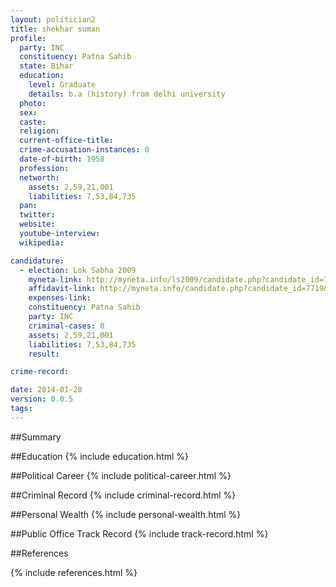 ```yaml
---
layout: politician2
title: shekhar suman
profile: 
  party: INC
  constituency: Patna Sahib
  state: Bihar
  education: 
    level: Graduate
    details: b.a (history) from delhi university
  photo: 
  sex: 
  caste: 
  religion: 
  current-office-title: 
  crime-accusation-instances: 0
  date-of-birth: 1958
  profession: 
  networth: 
    assets: 2,59,21,001
    liabilities: 7,53,84,735
  pan: 
  twitter: 
  website: 
  youtube-interview: 
  wikipedia: 

candidature: 
  - election: Lok Sabha 2009
    myneta-link: http://myneta.info/ls2009/candidate.php?candidate_id=7719
    affidavit-link: http://myneta.info/candidate.php?candidate_id=7719&scan=original
    expenses-link: 
    constituency: Patna Sahib 
    party: INC
    criminal-cases: 0
    assets: 2,59,21,001
    liabilities: 7,53,84,735
    result:  

crime-record: 

date: 2014-01-28
version: 0.0.5
tags: 
---
```

##Summary


##Education
{% include education.html %}


##Political Career
{% include political-career.html %}


##Criminal Record
{% include criminal-record.html %}


##Personal Wealth
{% include personal-wealth.html %}


##Public Office Track Record
{% include track-record.html %}


##References


{% include references.html %}